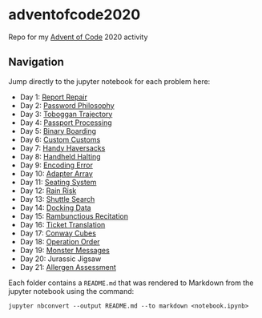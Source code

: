 # adventofcode2020
Repo for my [Advent of Code](https://adventofcode.com/) 2020 activity

## Navigation
Jump directly to the jupyter notebook for each problem here:

- Day 1: [Report Repair](https://github.com/artdavis/adventofcode2020/blob/main/day01/Report_Repair.ipynb)
- Day 2: [Password Philosophy](https://github.com/artdavis/adventofcode2020/blob/main/day02/Password_Philosophy.ipynb)
- Day 3: [Toboggan Trajectory](https://github.com/artdavis/adventofcode2020/blob/main/day03/Toboggan_Trajectory.ipynb)
- Day 4: [Passport Processing](https://github.com/artdavis/adventofcode2020/blob/main/day04/Passport_Processing.ipynb)
- Day 5: [Binary Boarding](https://github.com/artdavis/adventofcode2020/blob/main/day05/Binary_Boarding.ipynb)
- Day 6: [Custom Customs](https://github.com/artdavis/adventofcode2020/blob/main/day06/Custom_Customs.ipynb)
- Day 7: [Handy Haversacks](https://github.com/artdavis/adventofcode2020/blob/main/day07/Handy_Haversacks.ipynb)
- Day 8: [Handheld Halting](https://github.com/artdavis/adventofcode2020/blob/main/day08/Handheld_Halting.ipynb)
- Day 9: [Encoding Error](https://github.com/artdavis/adventofcode2020/blob/main/day09/Encoding_Error.ipynb)
- Day 10: [Adapter Array](https://github.com/artdavis/adventofcode2020/blob/main/day10/Adapter_Array.ipynb)
- Day 11: [Seating System](https://github.com/artdavis/adventofcode2020/blob/main/day11/Seating_System.ipynb)
- Day 12: [Rain Risk](https://github.com/artdavis/adventofcode2020/blob/main/day12/Rain_Risk.ipynb)
- Day 13: [Shuttle Search](https://github.com/artdavis/adventofcode2020/blob/main/day13/Shuttle_Search.ipynb)
- Day 14: [Docking Data](https://github.com/artdavis/adventofcode2020/blob/main/day14/Docking_Data.ipynb)
- Day 15: [Rambunctious Recitation](https://github.com/artdavis/adventofcode2020/blob/main/day15/Rambunctious_Recitation.ipynb)
- Day 16: [Ticket Translation](https://github.com/artdavis/adventofcode2020/blob/main/day16/Ticket_Translation.ipynb)
- Day 17: [Conway Cubes](https://github.com/artdavis/adventofcode2020/blob/main/day17/Conway_Cubes.ipynb)
- Day 18: [Operation Order](https://github.com/artdavis/adventofcode2020/blob/main/day18/Operation_Order.ipynb)
- Day 19: [Monster Messages](https://github.com/artdavis/adventofcode2020/blob/main/day19/Monster_Messages.ipynb)
- Day 20: Jurassic Jigsaw
- Day 21: [Allergen Assessment](https://github.com/artdavis/adventofcode2020/blob/main/day21/Allergen_Assessment.ipynb)

Each folder contains a `README.md` that was rendered to Markdown from the
jupyter notebook using the command:
```
jupyter nbconvert --output README.md --to markdown <notebook.ipynb>
```
